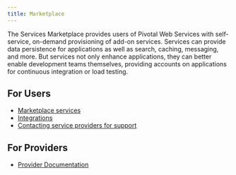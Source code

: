 ```yaml
---
title: Marketplace
---
```


The Services Marketplace provides users of Pivotal Web Services with self-service, on-demand provisioning of add-on services. Services can provide data persistence for applications as well as search, caching, messaging, and more. But services not only enhance applications, they can better enable development teams themselves, providing accounts on applications for continuous integration or load testing.

## <a id='users'></a>For Users ##

* [Marketplace services](./services/)
* [Integrations](./integrations/)
* [Contacting service providers for support](contacting-service-providers-for-support.html)

## <a id='providers'></a>For Providers ##

* [Provider Documentation](./providers/index.html)
